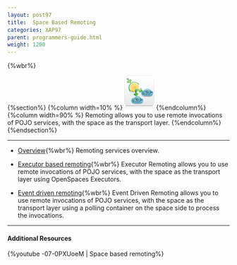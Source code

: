 ```yaml
---
layout: post97
title:  Space Based Remoting
categories: XAP97
parent: programmers-guide.html
weight: 1200
---
```


{%wbr%}

{%section%}
{%column width=10% %}
![remoting.png](/attachment_files/subject/remoting.png)
{%endcolumn%}
{%column width=90% %}
Remoting allows you to use remote invocations of POJO services, with the space as the transport layer.
{%endcolumn%}
{%endsection%}

<hr/>

- [Overview](./space-based-remoting.html){%wbr%}
Remoting services overview.

- [Executor based remoting](./executor-based-remoting.html){%wbr%}
Executor Remoting allows you to use remote invocations of POJO services, with the space as the transport layer using OpenSpaces Executors.


- [Event driven remoting](./event-driven-remoting.html){%wbr%}
Event Driven Remoting allows you to use remote invocations of POJO services, with the space as the transport layer using a polling container on the space side to process the invocations.


<hr/>

#### Additional Resources
{%youtube -07-0PXUoeM | Space based remoting%}

